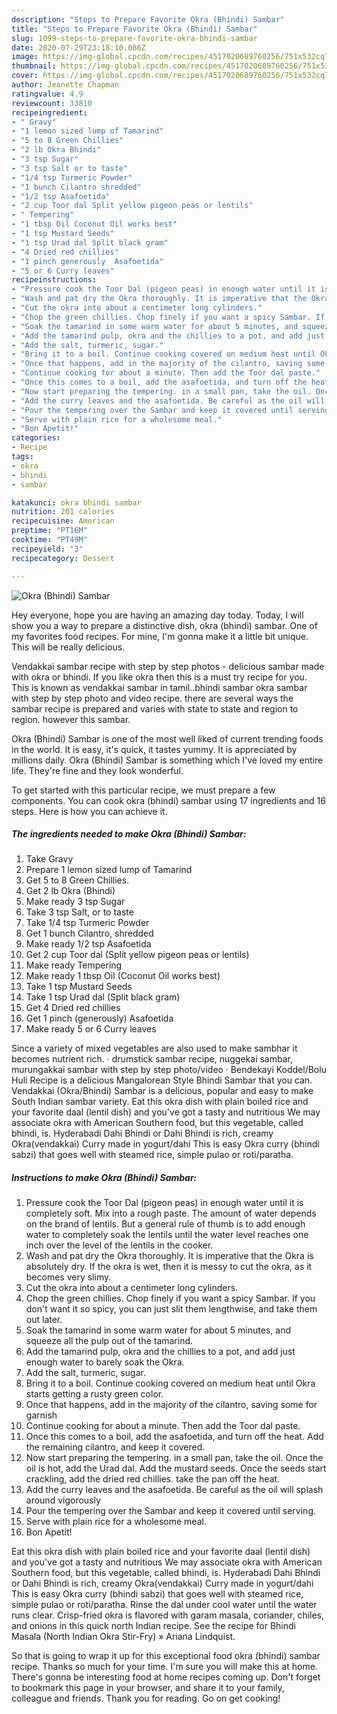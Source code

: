 ```yaml
---
description: "Steps to Prepare Favorite Okra (Bhindi) Sambar"
title: "Steps to Prepare Favorite Okra (Bhindi) Sambar"
slug: 1099-steps-to-prepare-favorite-okra-bhindi-sambar
date: 2020-07-29T23:18:10.086Z
image: https://img-global.cpcdn.com/recipes/4517020689760256/751x532cq70/okra-bhindi-sambar-recipe-main-photo.jpg
thumbnail: https://img-global.cpcdn.com/recipes/4517020689760256/751x532cq70/okra-bhindi-sambar-recipe-main-photo.jpg
cover: https://img-global.cpcdn.com/recipes/4517020689760256/751x532cq70/okra-bhindi-sambar-recipe-main-photo.jpg
author: Jeanette Chapman
ratingvalue: 4.9
reviewcount: 33810
recipeingredient:
- " Gravy"
- "1 lemon sized lump of Tamarind"
- "5 to 8 Green Chillies"
- "2 lb Okra Bhindi"
- "3 tsp Sugar"
- "3 tsp Salt or to taste"
- "1/4 tsp Turmeric Powder"
- "1 bunch Cilantro shredded"
- "1/2 tsp Asafoetida"
- "2 cup Toor dal Split yellow pigeon peas or lentils"
- " Tempering"
- "1 tbsp Oil Coconut Oil works best"
- "1 tsp Mustard Seeds"
- "1 tsp Urad dal Split black gram"
- "4 Dried red chillies"
- "1 pinch generously  Asafoetida"
- "5 or 6 Curry leaves"
recipeinstructions:
- "Pressure cook the Toor Dal (pigeon peas) in enough water until it is completely soft. Mix into a rough paste. The amount of water depends on the brand of lentils. But a general rule of thumb is to add enough water to completely soak the lentils until the water level reaches one inch over the level of the lentils in the cooker."
- "Wash and pat dry the Okra thoroughly. It is imperative that the Okra is absolutely dry. If the okra is wet, then it is messy to cut the okra, as it becomes very slimy."
- "Cut the okra into about a centimeter long cylinders."
- "Chop the green chillies. Chop finely if you want a spicy Sambar. If you don&#39;t want it so spicy, you can just slit them lengthwise, and take them out later."
- "Soak the tamarind in some warm water for about 5 minutes, and squeeze all the pulp out of the tamarind."
- "Add the tamarind pulp, okra and the chillies to a pot, and add just enough water to barely soak the Okra."
- "Add the salt, turmeric, sugar."
- "Bring it to a boil. Continue cooking covered on medium heat until Okra starts getting a rusty green color."
- "Once that happens, add in the majority of the cilantro, saving some for garnish"
- "Continue cooking for about a minute. Then add the Toor dal paste."
- "Once this comes to a boil, add the asafoetida, and turn off the heat. Add the remaining cilantro, and keep it covered."
- "Now start preparing the tempering. in a small pan, take the oil. Once the oil is hot, add the Urad dal. Add the mustard seeds. Once the seeds start crackling, add the dried red chillies. take the pan off the heat."
- "Add the curry leaves and the asafoetida. Be careful as the oil will splash around vigorously"
- "Pour the tempering over the Sambar and keep it covered until serving."
- "Serve with plain rice for a wholesome meal."
- "Bon Apetit!"
categories:
- Recipe
tags:
- okra
- bhindi
- sambar

katakunci: okra bhindi sambar 
nutrition: 201 calories
recipecuisine: American
preptime: "PT16M"
cooktime: "PT49M"
recipeyield: "3"
recipecategory: Dessert

---
```



![Okra (Bhindi) Sambar](https://img-global.cpcdn.com/recipes/4517020689760256/751x532cq70/okra-bhindi-sambar-recipe-main-photo.jpg)

Hey everyone, hope you are having an amazing day today. Today, I will show you a way to prepare a distinctive dish, okra (bhindi) sambar. One of my favorites food recipes. For mine, I'm gonna make it a little bit unique. This will be really delicious.

Vendakkai sambar recipe with step by step photos - delicious sambar made with okra or bhindi. If you like okra then this is a must try recipe for you. This is known as vendakkai sambar in tamil..bhindi sambar okra sambar with step by step photo and video recipe. there are several ways the sambar recipe is prepared and varies with state to state and region to region. however this sambar.

Okra (Bhindi) Sambar is one of the most well liked of current trending foods in the world. It is easy, it's quick, it tastes yummy. It is appreciated by millions daily. Okra (Bhindi) Sambar is something which I've loved my entire life. They're fine and they look wonderful.


To get started with this particular recipe, we must prepare a few components. You can cook okra (bhindi) sambar using 17 ingredients and 16 steps. Here is how you can achieve it.

<!--inarticleads1-->

##### The ingredients needed to make Okra (Bhindi) Sambar:

1. Take  Gravy
1. Prepare 1 lemon sized lump of Tamarind
1. Get 5 to 8 Green Chillies.
1. Get 2 lb Okra (Bhindi)
1. Make ready 3 tsp Sugar
1. Take 3 tsp Salt, or to taste
1. Take 1/4 tsp Turmeric Powder
1. Get 1 bunch Cilantro, shredded
1. Make ready 1/2 tsp Asafoetida
1. Get 2 cup Toor dal (Split yellow pigeon peas or lentils)
1. Make ready  Tempering
1. Make ready 1 tbsp Oil (Coconut Oil works best)
1. Take 1 tsp Mustard Seeds
1. Take 1 tsp Urad dal (Split black gram)
1. Get 4 Dried red chillies
1. Get 1 pinch (generously)  Asafoetida
1. Make ready 5 or 6 Curry leaves


Since a variety of mixed vegetables are also used to make sambhar it becomes nutrient rich. · drumstick sambar recipe, nuggekai sambar, murungakkai sambar with step by step photo/video · Bendekayi Koddel/Bolu Huli Recipe is a delicious Mangalorean Style Bhindi Sambar that you can. Vendakkai (Okra/Bhindi) Sambar is a delicious, popular and easy to make South Indian sambar variety. Eat this okra dish with plain boiled rice and your favorite daal (lentil dish) and you&#39;ve got a tasty and nutritious We may associate okra with American Southern food, but this vegetable, called bhindi, is. Hyderabadi Dahi Bhindi or Dahi Bhindi is rich, creamy Okra(vendakkai) Curry made in yogurt/dahi This is easy Okra curry (bhindi sabzi) that goes well with steamed rice, simple pulao or roti/paratha. 

<!--inarticleads2-->

##### Instructions to make Okra (Bhindi) Sambar:

1. Pressure cook the Toor Dal (pigeon peas) in enough water until it is completely soft. Mix into a rough paste. The amount of water depends on the brand of lentils. But a general rule of thumb is to add enough water to completely soak the lentils until the water level reaches one inch over the level of the lentils in the cooker.
1. Wash and pat dry the Okra thoroughly. It is imperative that the Okra is absolutely dry. If the okra is wet, then it is messy to cut the okra, as it becomes very slimy.
1. Cut the okra into about a centimeter long cylinders.
1. Chop the green chillies. Chop finely if you want a spicy Sambar. If you don&#39;t want it so spicy, you can just slit them lengthwise, and take them out later.
1. Soak the tamarind in some warm water for about 5 minutes, and squeeze all the pulp out of the tamarind.
1. Add the tamarind pulp, okra and the chillies to a pot, and add just enough water to barely soak the Okra.
1. Add the salt, turmeric, sugar.
1. Bring it to a boil. Continue cooking covered on medium heat until Okra starts getting a rusty green color.
1. Once that happens, add in the majority of the cilantro, saving some for garnish
1. Continue cooking for about a minute. Then add the Toor dal paste.
1. Once this comes to a boil, add the asafoetida, and turn off the heat. Add the remaining cilantro, and keep it covered.
1. Now start preparing the tempering. in a small pan, take the oil. Once the oil is hot, add the Urad dal. Add the mustard seeds. Once the seeds start crackling, add the dried red chillies. take the pan off the heat.
1. Add the curry leaves and the asafoetida. Be careful as the oil will splash around vigorously
1. Pour the tempering over the Sambar and keep it covered until serving.
1. Serve with plain rice for a wholesome meal.
1. Bon Apetit!


Eat this okra dish with plain boiled rice and your favorite daal (lentil dish) and you&#39;ve got a tasty and nutritious We may associate okra with American Southern food, but this vegetable, called bhindi, is. Hyderabadi Dahi Bhindi or Dahi Bhindi is rich, creamy Okra(vendakkai) Curry made in yogurt/dahi This is easy Okra curry (bhindi sabzi) that goes well with steamed rice, simple pulao or roti/paratha. Rinse the dal under cool water until the water runs clear. Crisp-fried okra is flavored with garam masala, coriander, chiles, and onions in this quick north Indian recipe. See the recipe for Bhindi Masala (North Indian Okra Stir-Fry) » Ariana Lindquist. 

So that is going to wrap it up for this exceptional food okra (bhindi) sambar recipe. Thanks so much for your time. I'm sure you will make this at home. There's gonna be interesting food at home recipes coming up. Don't forget to bookmark this page in your browser, and share it to your family, colleague and friends. Thank you for reading. Go on get cooking!
